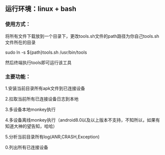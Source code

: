 ## 运行环境：linux + bash

### 使用方式：

将所有文件下载放到一个目录下，更改tools.sh文件的path路径为你自己tools.sh文件所在的目录

sudo ln -s ${path}tools.sh /usr/bin/tools

然后终端执行tools即可运行该工具

### 主要功能：

1.安装当前目录所有apk文件到已连接设备

2.拉取当前所有已连接设备日志到本地

3.多设备本地monkey执行

4.多设备离线monkey执行（android8.0以及以上版本不支持，不知所以，如果有知道大神的望告知，哈哈）

5.分析当前目录所有log(ANR,CRASH,Exception)

0.列出所有已连接设备
